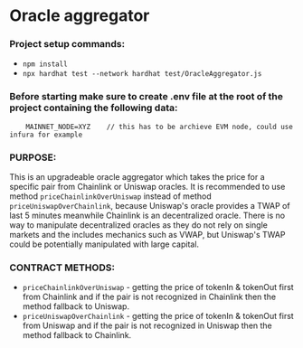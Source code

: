 # Oracle aggregator

### Project setup commands:
* ```npm install```
* ```npx hardhat test --network hardhat test/OracleAggregator.js```

### Before starting make sure to create .env file at the root of the project containing the following data:
```
    MAINNET_NODE=XYZ    // this has to be archieve EVM node, could use infura for example
```
    
### PURPOSE:
This is an upgradeable oracle aggregator which takes the price for a specific pair from Chainlink or Uniswap oracles. It is recommended to use method `priceChainlinkOverUniswap` instead of method `priceUniswapOverChainlink`, because Uniswap's oracle provides a TWAP of last 5 minutes meanwhile Chainlink is an decentralized oracle. There is no way to manipulate decentralized oracles as they do not rely on single markets and the includes mechanics such as VWAP, but Uniswap's TWAP could be potentially manipulated with large capital.

### CONTRACT METHODS:
* ```priceChainlinkOverUniswap``` - getting the price of tokenIn & tokenOut first from Chainlink and if the pair is not recognized in Chainlink then the method fallback to Uniswap.
* ```priceUniswapOverChainlink``` - getting the price of tokenIn & tokenOut first from Uniswap and if the pair is not recognized in Uniswap then the method fallback to Chainlink.